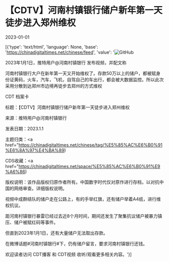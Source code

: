 # 【CDTV】河南村镇银行储户新年第一天徒步进入郑州维权

2023-01-01

[{'type': 'text/html', 'language': None, 'base': 'https://chinadigitaltimes.net/chinese/feed', 'value': '![GitHub](https://chinadigitaltimes.net/chinese/files/2023/01/截屏2023-01-01-18.23.05-768x437.png)

2023年1月1日，推特用户@河南村镇银行 发布视频，并配文称



河南村镇银行大户在新年第一天又开始维权了。存款50万以上的储户，都被赋身份证黄码，火车，汽车，飞机，自驾自己的车出行，都会被大数据监控。所以此次采用分散到达郑州市边境再徒步去郑州的方式维权





CDT 档案卡

标题：【CDTV】河南村镇银行储户新年第一天徒步进入郑州维权

来源：推特用户@河南村镇银行

发表日期：2023.1.1

主题归类：<a href="https://chinadigitaltimes.net/chinese/tag/%E5%85%AC%E6%B0%91%E6%8A%97%E4%BA%89)

CDS收藏：<a href="https://chinadigitaltimes.net/space/%E5%85%AC%E6%B0%91%E9%A6%86)

版权说明：该作品版权归原作者所有。中国数字时代仅对原作进行存档，以对抗中国的网络审查。详细版权说明。





视频中成群结队的储户走在公路上，有的手举红旗，还有储户举着A4纸，进行维权抗议。

距河南村镇银行暴雷已经过去近8个月时间，期间还发生了聚集抗议储户被暴力镇压、储户被赋红码等事件。

但直到2023年1月1日，还有大量储户无法取出存款。

在微博话题#河南村镇银行#下，仍有储户留言，要求河南村镇银行还钱。

欢迎读者访问 CDT播客 和 CDT视频 收听/观看更多相关内容。'}]